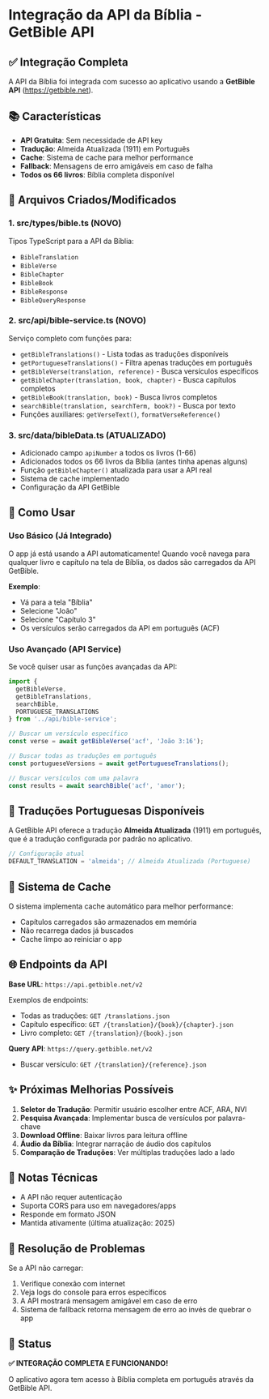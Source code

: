 # Integração da API da Bíblia - GetBible API

## ✅ Integração Completa

A API da Bíblia foi integrada com sucesso ao aplicativo usando a **GetBible API** (https://getbible.net).

## 📚 Características

- **API Gratuita**: Sem necessidade de API key
- **Tradução**: Almeida Atualizada (1911) em Português
- **Cache**: Sistema de cache para melhor performance
- **Fallback**: Mensagens de erro amigáveis em caso de falha
- **Todos os 66 livros**: Bíblia completa disponível

## 🔧 Arquivos Criados/Modificados

### 1. **src/types/bible.ts** (NOVO)
Tipos TypeScript para a API da Bíblia:
- `BibleTranslation`
- `BibleVerse`
- `BibleChapter`
- `BibleBook`
- `BibleResponse`
- `BibleQueryResponse`

### 2. **src/api/bible-service.ts** (NOVO)
Serviço completo com funções para:
- `getBibleTranslations()` - Lista todas as traduções disponíveis
- `getPortugueseTranslations()` - Filtra apenas traduções em português
- `getBibleVerse(translation, reference)` - Busca versículos específicos
- `getBibleChapter(translation, book, chapter)` - Busca capítulos completos
- `getBibleBook(translation, book)` - Busca livros completos
- `searchBible(translation, searchTerm, book?)` - Busca por texto
- Funções auxiliares: `getVerseText()`, `formatVerseReference()`

### 3. **src/data/bibleData.ts** (ATUALIZADO)
- Adicionado campo `apiNumber` a todos os livros (1-66)
- Adicionados todos os 66 livros da Bíblia (antes tinha apenas alguns)
- Função `getBibleChapter()` atualizada para usar a API real
- Sistema de cache implementado
- Configuração da API GetBible

## 🚀 Como Usar

### Uso Básico (Já Integrado)

O app já está usando a API automaticamente! Quando você navega para qualquer livro e capítulo na tela de Bíblia, os dados são carregados da API GetBible.

**Exemplo**:
- Vá para a tela "Bíblia"
- Selecione "João"
- Selecione "Capítulo 3"
- Os versículos serão carregados da API em português (ACF)

### Uso Avançado (API Service)

Se você quiser usar as funções avançadas da API:

```typescript
import {
  getBibleVerse,
  getBibleTranslations,
  searchBible,
  PORTUGUESE_TRANSLATIONS
} from '../api/bible-service';

// Buscar um versículo específico
const verse = await getBibleVerse('acf', 'João 3:16');

// Buscar todas as traduções em português
const portugueseVersions = await getPortugueseTranslations();

// Buscar versículos com uma palavra
const results = await searchBible('acf', 'amor');
```

## 📖 Traduções Portuguesas Disponíveis

A GetBible API oferece a tradução **Almeida Atualizada** (1911) em português, que é a tradução configurada por padrão no aplicativo.

```typescript
// Configuração atual
DEFAULT_TRANSLATION = 'almeida'; // Almeida Atualizada (Portuguese)
```

## 🔄 Sistema de Cache

O sistema implementa cache automático para melhor performance:
- Capítulos carregados são armazenados em memória
- Não recarrega dados já buscados
- Cache limpo ao reiniciar o app

## 🌐 Endpoints da API

**Base URL**: `https://api.getbible.net/v2`

Exemplos de endpoints:
- Todas as traduções: `GET /translations.json`
- Capítulo específico: `GET /{translation}/{book}/{chapter}.json`
- Livro completo: `GET /{translation}/{book}.json`

**Query API**: `https://query.getbible.net/v2`
- Buscar versículo: `GET /{translation}/{reference}.json`

## ✨ Próximas Melhorias Possíveis

1. **Seletor de Tradução**: Permitir usuário escolher entre ACF, ARA, NVI
2. **Pesquisa Avançada**: Implementar busca de versículos por palavra-chave
3. **Download Offline**: Baixar livros para leitura offline
4. **Áudio da Bíblia**: Integrar narração de áudio dos capítulos
5. **Comparação de Traduções**: Ver múltiplas traduções lado a lado

## 📝 Notas Técnicas

- A API não requer autenticação
- Suporta CORS para uso em navegadores/apps
- Responde em formato JSON
- Mantida ativamente (última atualização: 2025)

## 🐛 Resolução de Problemas

Se a API não carregar:
1. Verifique conexão com internet
2. Veja logs do console para erros específicos
3. A API mostrará mensagem amigável em caso de erro
4. Sistema de fallback retorna mensagem de erro ao invés de quebrar o app

## 🎉 Status

**✅ INTEGRAÇÃO COMPLETA E FUNCIONANDO!**

O aplicativo agora tem acesso à Bíblia completa em português através da GetBible API.
